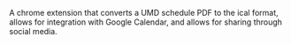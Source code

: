 A chrome extension that converts a UMD schedule PDF to the ical format, allows for integration with Google Calendar, and allows for sharing through social media. 
